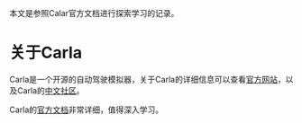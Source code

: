 本文是参照Calar官方文档进行探索学习的记录。

# 关于Carla
Carla是一个开源的自动驾驶模拟器，关于Carla的详细信息可以查看[官方网站](https://carla.org/)，以及Carla的[中文社区](https://www.carla.org.cn/#/)。

Carla的[官方文档](https://carla.readthedocs.io/en/latest/)非常详细，值得深入学习。

# 

